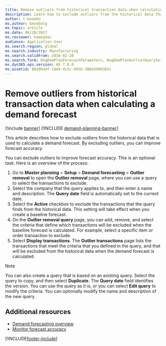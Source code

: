 ```yaml
---
title: Remove outliers from historical transaction data when calculating a demand forecast
description: Learn how to exclude outliers from the historical data that is used to calculate a demand forecast. By excluding outliers, you can improve forecast accuracy.
author: t-benebo
ms.author: benebotg
ms.topic: article
ms.date: 06/20/2017
ms.reviewer: kamaybac
audience: Application User 
ms.search.region: global
ms.search.industry: Manufacturing
ms.search.validFrom: 2016-02-28
ms.search.form: ReqDemPlanForecastParameters, ReqDemPlanOutlierQuerySetup, ReqDemPlanOutlierQueryPreview
ms.dyn365.ops.version: AX 7.0.0
ms.assetid: 88a964af-14eb-4c5c-945b-388e5908362c
---
```


# Remove outliers from historical transaction data when calculating a demand forecast

[!include [banner](../includes/banner.md)]
[!INCLUDE [demand-planning-banner](../includes/demand-planning-banner.md)]

This article describes how to exclude outliers from the historical data that is used to calculate a demand forecast. By excluding outliers, you can improve forecast accuracy.

You can exclude outliers to improve forecast accuracy. This is an optional task. Here is an overview of the process:

1. Go to **Master planning** &gt; **Setup** &gt; **Demand forecasting** &gt; **Outlier removal** to open the **Outlier removal** page, where you can use a query to select the transactions to exclude.
1. Select the company that the query applies to, and then enter a name and description. The **Query date** field is automatically set to the current date.
1. Select the **Active** checkbox to exclude the transactions that the query finds from the historical data. This setting will take effect when you create a baseline forecast.
1. On the **Outlier removal query** page, you can add, remove, and select the criteria that define which transactions will be excluded when the baseline forecast is calculated. For example, select a specific item or order transaction to exclude.
1. Select **Display transactions**. The **Outlier transactions** page lists the transactions that meet the criteria that you defined in the query, and that will be excluded from the historical data when the demand forecast is calculated.

> [!NOTE]
> You can also create a query that is based on an existing query. Select the query to copy, and then select **Duplicate**. The **Query date** field identifies the version. You can use the query as it is, or you can select **Edit query** to modify the criteria. You can optionally modify the name and description of the new query.

## Additional resources

- [Demand forecasting overview](introduction-demand-forecasting.md)
- [Monitor forecast accuracy](monitor-forecast-accuracy.md)

[!INCLUDE[footer-include](../../includes/footer-banner.md)]
